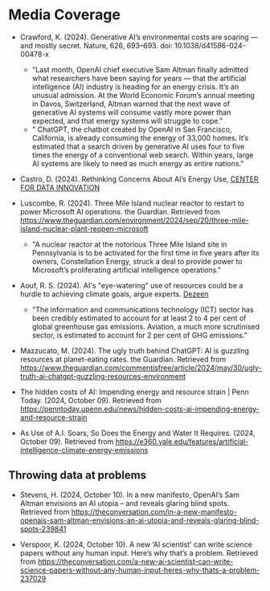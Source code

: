 # Media Coverage

- Crawford, K. (2024). Generative AI’s environmental costs are soaring — and mostly secret. Nature, 626, 693–693. doi: 10.1038/d41586-024-00478-x
    - "Last month, OpenAI chief executive Sam Altman finally admitted what researchers have been saying for years — that the artificial intelligence (AI) industry is heading for an energy crisis. It’s an unusual admission. At the World Economic Forum’s annual meeting in Davos, Switzerland, Altman warned that the next wave of generative AI systems will consume vastly more power than expected, and that energy systems will struggle to cope."
    - " ChatGPT, the chatbot created by OpenAI in San Francisco, California, is already consuming the energy of 33,000 homes. It’s estimated that a search driven by generative AI uses four to five times the energy of a conventional web search. Within years, large AI systems are likely to need as much energy as entire nations." 

-  Castro, D. (2024). Rethinking Concerns About AI’s Energy Use, [CENTER FOR DATA INNOVATION](https://www2.datainnovation.org/2024-ai-energy-use.pdf)

- Luscombe, R. (2024). Three Mile Island nuclear reactor to restart to power Microsoft AI operations. the Guardian. Retrieved from https://www.theguardian.com/environment/2024/sep/20/three-mile-island-nuclear-plant-reopen-microsoft
    - "A nuclear reactor at the notorious Three Mile Island site in Pennsylvania is to be activated for the first time in five years after its owners, Constellation Energy, struck a deal to provide power to Microsoft’s proliferating artificial intelligence operations."

- Aouf, R. S. (2024). AI's "eye-watering" use of resources could be a hurdle to achieving climate goals, argue experts. [Dezeen](https://www.dezeen.com/2023/08/09/ai-resources-climate-environment-energy-aitopia/)
    - "The information and communications technology (ICT) sector has been credibly estimated to account for at least 2 to 4 per cent of global greenhouse gas emissions. Aviation, a much more scrutinised sector, is estimated to account for 2 per cent of GHG emissions."

- Mazzucato, M. (2024). The ugly truth behind ChatGPT: AI is guzzling resources at planet-eating rates. the Guardian. Retrieved from https://www.theguardian.com/commentisfree/article/2024/may/30/ugly-truth-ai-chatgpt-guzzling-resources-environment

- The hidden costs of AI: Impending energy and resource strain | Penn Today. (2024, October 09). Retrieved from https://penntoday.upenn.edu/news/hidden-costs-ai-impending-energy-and-resource-strain

- As Use of A.I. Soars, So Does the Energy and Water It Requires. (2024, October 09). Retrieved from https://e360.yale.edu/features/artificial-intelligence-climate-energy-emissions

## Throwing data at problems

- Stevens, H. (2024, October 10). In a new manifesto, OpenAI’s Sam Altman envisions an AI utopia – and reveals glaring blind spots. Retrieved from https://theconversation.com/in-a-new-manifesto-openais-sam-altman-envisions-an-ai-utopia-and-reveals-glaring-blind-spots-239841

- Verspoor, K. (2024, October 10). A new ‘AI scientist’ can write science papers without any human input. Here’s why that’s a problem. Retrieved from https://theconversation.com/a-new-ai-scientist-can-write-science-papers-without-any-human-input-heres-why-thats-a-problem-237029

